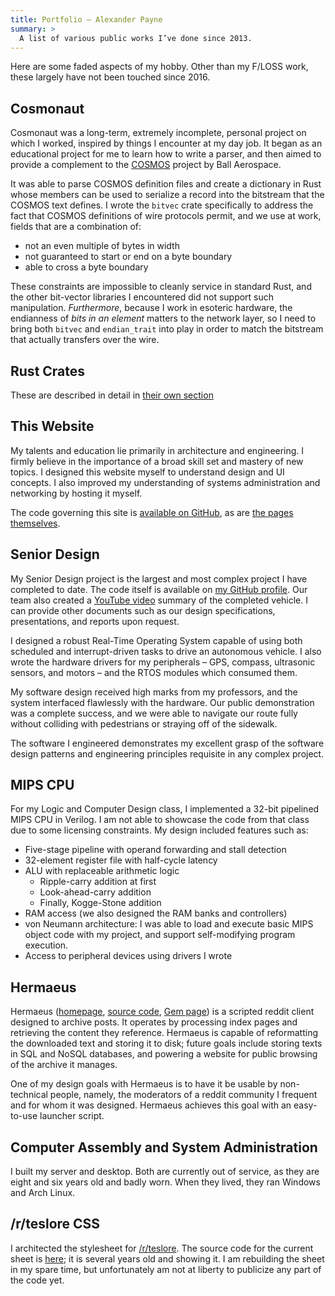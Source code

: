 ```yaml
---
title: Portfolio – Alexander Payne
summary: >
  A list of various public works I’ve done since 2013.
---
```


Here are some faded aspects of my hobby. Other than my F/LOSS work, these
largely have not been touched since 2016.

## Cosmonaut

Cosmonaut was a long-term, extremely incomplete, personal project on which I
worked, inspired by things I encounter at my day job. It began as an educational
project for me to learn how to write a parser, and then aimed to provide a
complement to the [COSMOS](//cosmosrb.com) project by Ball Aerospace.

It was able to parse COSMOS definition files and create a dictionary in Rust
whose members can be used to serialize a record into the bitstream that the
COSMOS text defines. I wrote the `bitvec` crate specifically to address the fact
that COSMOS definitions of wire protocols permit, and we use at work, fields
that are a combination of:

- not an even multiple of bytes in width
- not guaranteed to start or end on a byte boundary
- able to cross a byte boundary

These constraints are impossible to cleanly service in standard Rust, and the
other bit-vector libraries I encountered did not support such manipulation.
*Furthermore*, because I work in esoteric hardware, the endianness of *bits in*
*an element* matters to the network layer, so I need to bring both `bitvec` and
`endian_trait` into play in order to match the bitstream that actually transfers
over the wire.

## Rust Crates

These are described in detail in [their own section][crates]

## This Website

My talents and education lie primarily in architecture and engineering. I firmly
believe in the importance of a broad skill set and mastery of new topics. I
designed this website myself to understand design and UI concepts. I also
improved my understanding of systems administration and networking by hosting it
myself.

The code governing this site is [available on GitHub][site], as are
[the pages themselves][pages].

## Senior Design

My Senior Design project is the largest and most complex project I have
completed to date. The code itself is available on [my GitHub profile][srd]. Our
team also created a [YouTube video][yt] summary of the completed vehicle. I can
provide other documents such as our design specifications, presentations, and
reports upon request.

I designed a robust Real-Time Operating System capable of using both scheduled
and interrupt-driven tasks to drive an autonomous vehicle. I also wrote the
hardware drivers for my peripherals – GPS, compass, ultrasonic sensors, and
motors – and the RTOS modules which consumed them.

My software design received high marks from my professors, and the system
interfaced flawlessly with the hardware. Our public demonstration was a complete
success, and we were able to navigate our route fully without colliding with
pedestrians or straying off of the sidewalk.

The software I engineered demonstrates my excellent grasp of the software design
patterns and engineering principles requisite in any complex project.

## MIPS CPU

For my Logic and Computer Design class, I implemented a 32-bit pipelined MIPS
CPU in Verilog. I am not able to showcase the code from that class due to some
licensing constraints. My design included features such as:

- Five-stage pipeline with operand forwarding and stall detection
- 32-element register file with half-cycle latency
- ALU with replaceable arithmetic logic
  - Ripple-carry addition at first
  - Look-ahead-carry addition
  - Finally, Kogge-Stone addition
- RAM access (we also designed the RAM banks and controllers)
- von Neumann architecture: I was able to load and execute basic MIPS object
    code with my project, and support self-modifying program execution.
- Access to peripheral devices using drivers I wrote

## Hermaeus

Hermaeus ([homepage][hm-myrr], [source code][hm-gh], [Gem page][hm-gem]) is a
scripted reddit client designed to archive posts. It operates by processing
index pages and retrieving the content they reference. Hermaeus is capable of
reformatting the downloaded text and storing it to disk; future goals include
storing texts in SQL and NoSQL databases, and powering a website for public
browsing of the archive it manages.

One of my design goals with Hermaeus is to have it be usable by non-technical
people, namely, the moderators of a reddit community I frequent and for whom it
was designed. Hermaeus achieves this goal with an easy-to-use launcher script.

## Computer Assembly and System Administration

I built my server and desktop. Both are currently out of service, as they are
eight and six years old and badly worn. When they lived, they ran Windows and
Arch Linux.

## /r/teslore CSS

I architected the stylesheet for [/r/teslore][tsl]. The source code for the
current sheet is [here][tsl-gh-old]; it is several years old and showing it. I
am rebuilding the sheet in my spare time, but unfortunately am not at liberty to
publicize any part of the code yet.

[crates]: ./crates
[hm-gem]: https://rubygems.org/gems/hermaeus
[hm-gh]: https://github.com/myrrlyn/hermaeus
[hm-myrr]: https://myrrlyn.net/hermaeus
[pages]: https://github.com/myrrlyn/pages
[sass]: http://sass-lang.com
[site]: https://github.com/myrrlyn/home
[srd]: https://github.com/myrrlyn/SeniorDesign
[tsl]: https://reddit.com/r/teslore
[tsl-gh-old]: https://github.com/myrrlyn/teslore
[yt]: https://www.youtube.com/watch?v=K3CKSovJbJQ
